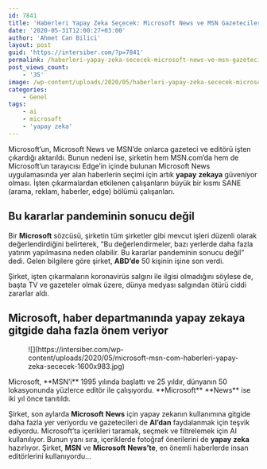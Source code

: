 ```yaml
---
id: 7841
title: 'Haberleri Yapay Zeka Seçecek: Microsoft News ve MSN Gazetecileri İşten Çıkarıyor'
date: '2020-05-31T12:00:27+03:00'
author: 'Ahmet Can Bilici'
layout: post
guid: 'https://intersiber.com/?p=7841'
permalink: /haberleri-yapay-zeka-sececek-microsoft-news-ve-msn-gazetecileri-isten-cikariyor/
post_views_count:
    - '35'
image: /wp-content/uploads/2020/05/haberleri-yapay-zeka-sececek-microsoft-news-be-msn-gazetecileri-isten-cikariyor.jpg
categories:
    - Genel
tags:
    - ai
    - microsoft
    - 'yapay zeka'
---
```


Microsoft’un, Microsoft News ve MSN’de onlarca gazeteci ve editörü işten çıkardığı aktarıldı. Bunun nedeni ise, şirketin hem MSN.com’da hem de Microsoft’un tarayıcısı Edge’in içinde bulunan Microsoft News uygulamasında yer alan haberlerin seçimi için artık **yapay** **zekaya** güveniyor olması. İşten çıkarmalardan etkilenen çalışanların büyük bir kısmı SANE (arama, reklam, haberler, edge) bölümü çalışanları.

## Bu kararlar pandeminin sonucu değil

Bir **Microsoft** sözcüsü, şirketin tüm şirketler gibi mevcut işleri düzenli olarak değerlendirdiğini belirterek, “Bu değerlendirmeler, bazı yerlerde daha fazla yatırım yapılmasına neden olabilir. Bu kararlar pandeminin sonucu değil” dedi. Gelen bilgilere göre şirket, **ABD’de** 50 kişinin işine son verdi.

Şirket, işten çıkarmaların koronavirüs salgını ile ilgisi olmadığını söylese de, başta TV ve gazeteler olmak üzere, dünya medyası salgından ötürü ciddi zararlar aldı.

## Microsoft, haber departmanında yapay zekaya gitgide daha fazla önem veriyor

<figure class="wp-block-image size-large">![](https://intersiber.com/wp-content/uploads/2020/05/microsoft-msn-com-haberleri-yapay-zeka-sececek-1600x983.jpg)</figure>Microsoft, **MSN’i** 1995 yılında başlattı ve 25 yıldır, dünyanın 50 lokasyonunda yüzlerce editör ile çalışıyordu. **Microsoft** **News** ise iki yıl önce tanıtıldı.

Şirket, son aylarda **Microsoft** **News** için yapay zekanın kullanımına gitgide daha fazla yer veriyordu ve gazetecileri de **AI’dan** faydalanmak için teşvik ediyordu. Microsoft’ta içerikleri taramak, seçmek ve filtrelemek için AI kullanılıyor. Bunun yanı sıra, içeriklerde fotoğraf önerilerini de **yapay** **zeka** hazırlıyor. Şirket, **MSN** ve **Microsoft** **News’te**, en önemli haberlerde insan editörlerini kullanıyordu…